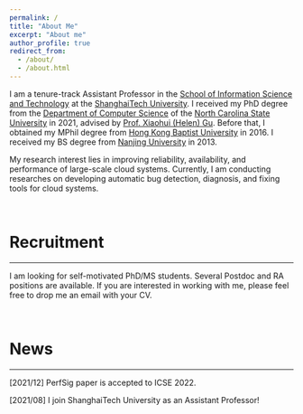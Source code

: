 ```yaml
---
permalink: /
title: "About Me"
excerpt: "About me"
author_profile: true
redirect_from: 
  - /about/
  - /about.html
---
```


I am a tenure-track Assistant Professor in the [School of Information Science and Technology](https://sist.shanghaitech.edu.cn/sist_en/main.htm) at the [ShanghaiTech University](https://www.shanghaitech.edu.cn/eng/main.htm). I received my PhD degree from the [Department of Computer Science](https://www.csc.ncsu.edu) of the [North Carolina State University](https://www.ncsu.edu) in 2021, advised by [Prof. Xiaohui (Helen) Gu](https://www.csc.ncsu.edu/faculty/gu/). Before that, I obtained my MPhil degree from [Hong Kong Baptist University](http://www.hkbu.edu.hk/eng/main/index.jsp) in 2016. I received my BS degree from [Nanjing University](https://www.nju.edu.cn/) in 2013. 

My research interest lies in improving reliability, availability, and performance of large-scale cloud systems. Currently, I am conducting researches on developing automatic bug detection, diagnosis, and fixing tools for cloud systems. 

</br>

# Recruitment
----

I am looking for self-motivated PhD/MS students. Several Postdoc and RA positions are available. If you are interested in working with me, please feel free to drop me an email with your CV.
 
</br>


# News
----

\[2021/12\] PerfSig paper is accepted to ICSE 2022.

\[2021/08\] I join ShanghaiTech University as an Assistant Professor!
